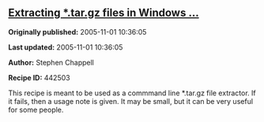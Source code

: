 ## [Extracting *.tar.gz files in Windows ...](https://code.activestate.com/recipes/442503-extracting-targz-files-in-windows)

**Originally published:** 2005-11-01 10:36:05

**Last updated:** 2005-11-01 10:36:05

**Author:** Stephen Chappell

**Recipe ID:** 442503

This recipe is meant to be used as a commmand line *.tar.gz file extractor. If it fails, then a usage note is given. It may be small, but it can be very useful for some people.
